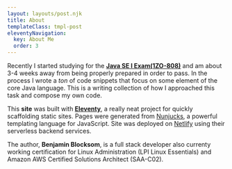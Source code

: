 ```yaml
---
layout: layouts/post.njk
title: About 
templateClass: tmpl-post
eleventyNavigation:
  key: About Me
  order: 3
---
```

Recently I started studying for the **[Java SE I Exam(1ZO-808)](https://education.oracle.com/java-se-8-programmer-i/pexam_1Z0-808)** and am about 3-4 weeks away from being properly prepared in order to pass. In the process I wrote a *ton* of code snippets that focus on some element of the core Java language. This is a writing collection of how I approached this task and compose my own code.

This **site** was built with **[Eleventy](https://www.11ty.dev/)**, a really neat project for quickly scaffolding static sites. Pages were generated from [Nunjucks](https://mozilla.github.io/nunjucks/), a powerful templating language for JavaScript. Site was deployed on [Netlify](http://www.netlify.com) using their serverless backend services. 

The author, **Benjamin Blocksom**, is a full stack developer also currenty working certification for Linux Administration (LPI Linux Essentials) and Amazon AWS Certified Solutions Architect (SAA-C02). 

